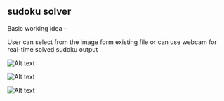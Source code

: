 ## sudoku solver


Basic working idea -

User can select from the image form existing file or can use webcam for real-time solved sudoku output

![Alt text](relative/path/to/Desktop/1.jpg?raw=true "UI view")



![Alt text](relative/path/to/Desktop/3.jpg?raw=true "Unsolved")



![Alt text](relative/path/to/Desktop/2.jpg?raw=true "solved")
